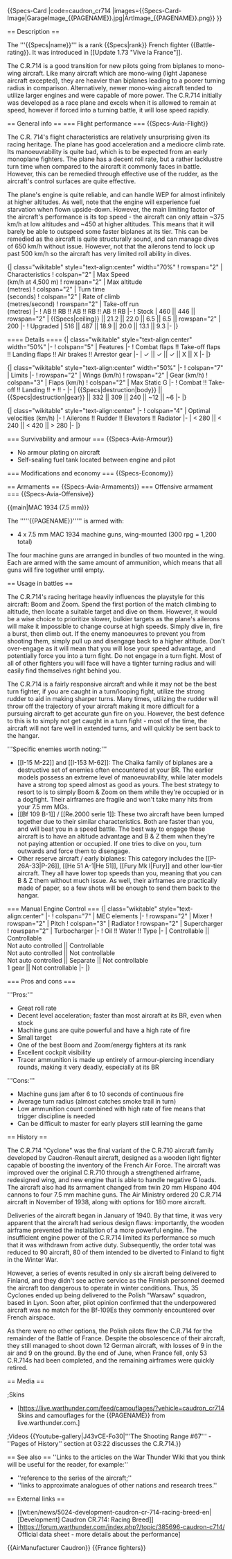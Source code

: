 {{Specs-Card
|code=caudron_cr714
|images={{Specs-Card-Image|GarageImage_{{PAGENAME}}.jpg|ArtImage_{{PAGENAME}}.png}}
}}

== Description ==
<!-- ''In the description, the first part should be about the history of and the creation and combat usage of the aircraft, as well as its key features. In the second part, tell the reader about the aircraft in the game. Insert a screenshot of the vehicle, so that if the novice player does not remember the vehicle by name, he will immediately understand what kind of vehicle the article is talking about.'' -->
The '''{{Specs|name}}''' is a rank {{Specs|rank}} French fighter {{Battle-rating}}. It was introduced in [[Update 1.73 "Vive la France"]].

The C.R.714 is a good transition for new pilots going from biplanes to mono-wing aircraft.  Like many aircraft which are mono-wing (light Japanese aircraft excepted), they are heavier than biplanes leading to a poorer turning radius in comparison.  Alternatively, newer mono-wing aircraft tended to utilize larger engines and were capable of more power.  The C.R.714 initially was developed as a race plane and excels when it is allowed to remain at speed, however if forced into a turning battle, it will lose speed rapidly.

== General info ==
=== Flight performance ===
{{Specs-Avia-Flight}}
<!-- ''Describe how the aircraft behaves in the air. Speed, manoeuvrability, acceleration and allowable loads - these are the most important characteristics of the vehicle.'' -->
The C.R. 714's flight characteristics are relatively unsurprising given its racing heritage. The plane has good acceleration and a mediocre climb rate. Its manoeuvrability is quite bad, which is to be expected from an early monoplane fighters. The plane has a decent roll rate, but a rather lacklustre turn time when compared to the aircraft it commonly faces in battle. However, this can be remedied through effective use of the rudder, as the aircraft's control surfaces are quite effective.

The plane's engine is quite reliable, and can handle WEP for almost infinitely at higher altitudes. As well, note that the engine will experience fuel starvation when flown upside-down. However, the main limiting factor of the aircraft's performance is its top speed - the aircraft can only attain ~375 km/h at low altitudes and ~450 at higher altitudes. This means that it will barely be able to outspeed some faster biplanes at its tier. This can be remedied as the aircraft is quite structurally sound, and can manage dives of 650 km/h without issue. However, not that the ailerons tend to lock up past 500 km/h so the aircraft has very limited roll ability in dives.

{| class="wikitable" style="text-align:center" width="70%"
! rowspan="2" | Characteristics
! colspan="2" | Max Speed<br>(km/h at 4,500 m)
! rowspan="2" | Max altitude<br>(metres)
! colspan="2" | Turn time<br>(seconds)
! colspan="2" | Rate of climb<br>(metres/second)
! rowspan="2" | Take-off run<br>(metres)
|-
! AB !! RB !! AB !! RB !! AB !! RB
|-
! Stock
| 460 || 446 || rowspan="2" | {{Specs|ceiling}} || 21.2 || 22.0 || 6.5 || 6.5 || rowspan="2" | 200
|-
! Upgraded
| 516 || 487 || 18.9 || 20.0 || 13.1 || 9.3
|-
|}

==== Details ====
{| class="wikitable" style="text-align:center" width="50%"
|-
! colspan="5" | Features
|-
! Combat flaps !! Take-off flaps !! Landing flaps !! Air brakes !! Arrestor gear
|-
| ✓ || ✓ || ✓ || X || X     <!-- ✓ -->
|-
|}

{| class="wikitable" style="text-align:center" width="50%"
|-
! colspan="7" | Limits
|-
! rowspan="2" | Wings (km/h)
! rowspan="2" | Gear (km/h)
! colspan="3" | Flaps (km/h)
! colspan="2" | Max Static G
|-
! Combat !! Take-off !! Landing !! + !! -
|-
| {{Specs|destruction|body}} || {{Specs|destruction|gear}} || 332 || 309 || 240 || ~12 || ~6
|-
|}

{| class="wikitable" style="text-align:center"
|-
! colspan="4" | Optimal velocities (km/h)
|-
! Ailerons !! Rudder !! Elevators !! Radiator
|-
| < 280 || < 240 || < 420 || > 280
|-
|}

=== Survivability and armour ===
{{Specs-Avia-Armour}}
<!-- ''Examine the survivability of the aircraft. Note how vulnerable the structure is and how secure the pilot is, whether the fuel tanks are armoured, etc. Describe the armour, if there is any, and also mention the vulnerability of other critical aircraft systems.'' -->

* No armour plating on aircraft
* Self-sealing fuel tank located between engine and pilot

=== Modifications and economy ===
{{Specs-Economy}}

== Armaments ==
{{Specs-Avia-Armaments}}
=== Offensive armament ===
{{Specs-Avia-Offensive}}
<!-- ''Describe the offensive armament of the aircraft, if any. Describe how effective the cannons and machine guns are in a battle, and also what belts or drums are better to use. If there is no offensive weaponry, delete this subsection.'' -->
{{main|MAC 1934 (7.5 mm)}}

The '''''{{PAGENAME}}''''' is armed with:

* 4 x 7.5 mm MAC 1934 machine guns, wing-mounted (300 rpg = 1,200 total)

The four machine guns are arranged in bundles of two mounted in the wing. Each are armed with the same amount of ammunition, which means that all guns will fire together until empty.

== Usage in battles ==
<!-- ''Describe the tactics of playing in the aircraft, the features of using aircraft in a team and advice on tactics. Refrain from creating a "guide" - do not impose a single point of view, but instead, give the reader food for thought. Examine the most dangerous enemies and give recommendations on fighting them. If necessary, note the specifics of the game in different modes (AB, RB, SB).'' -->
The C.R.714's racing heritage heavily influences the playstyle for this aircraft: Boom and Zoom. Spend the first portion of the match climbing to altitude, then locate a suitable target and dive on them. However, it would be a wise choice to prioritize slower, bulkier targets as the plane's ailerons will make it impossible to change course at high speeds. Simply dive in, fire a burst, then climb out. If the enemy manoeuvres to prevent you from shooting them, simply pull up and disengage back to a higher altitude. Don't over-engage as it will mean that you will lose your speed advantage, and potentially force you into a turn fight. Do not engage in a turn fight. Most of all of other fighters you will face will have a tighter turning radius and will easily find themselves right behind you.

The C.R.714 is a fairly responsive aircraft and while it may not be the best turn fighter, if you are caught in a turn/looping fight, utilize the strong rudder to aid in making sharper turns.  Many times, utilizing the rudder will throw off the trajectory of your aircraft making it more difficult for a pursuing aircraft to get accurate gun fire on you. However, the best defence to this is to simply not get caught in a turn fight - most of the time, the aircraft will not fare well in extended turns, and will quickly be sent back to the hangar.

'''Specific enemies worth noting:'''

* [[I-15 M-22]] and [[I-153 M-62]]: The Chaika family of biplanes are a destructive set of enemies often encountered at your BR. The earlier models possess an extreme level of manoeuvrability, while later models have a strong top speed almost as good as yours. The best strategy to resort to is to simply Boom & Zoom on them while they're occupied or in a dogfight. Their airframes are fragile and won't take many hits from your 7.5 mm MGs.
* [[Bf 109 B-1]] / [[Re.2000 serie 1]]: These two aircraft have been lumped together due to their similar characteristics. Both are faster than you, and will beat you in a speed battle. The best way to engage these aircraft is to have an altitude advantage and B & Z them when they're not paying attention or occupied. If one tries to dive on you, turn outwards and force them to disengage.
* Other reserve aircraft / early biplanes: This category includes the [[P-26A-33|P-26]], [[He 51 A-1|He 51]], [[Fury Mk I|Fury]] and other low-tier aircraft. They all have lower top speeds than you, meaning that you can B & Z them without much issue. As well, their airframes are practically made of paper, so a few shots will be enough to send them back to the hangar.

=== Manual Engine Control ===
{| class="wikitable" style="text-align:center"
|-
! colspan="7" | MEC elements
|-
! rowspan="2" | Mixer
! rowspan="2" | Pitch
! colspan="3" | Radiator
! rowspan="2" | Supercharger
! rowspan="2" | Turbocharger
|-
! Oil !! Water !! Type
|-
| Controllable || Controllable<br>Not auto controlled || Controllable<br>Not auto controlled || Not controllable<br>Not auto controlled || Separate || Not controllable<br>1 gear || Not controllable
|-
|}

=== Pros and cons ===
<!-- ''Summarise and briefly evaluate the vehicle in terms of its characteristics and combat effectiveness. Mark its pros and cons in the bulleted list. Try not to use more than 6 points for each of the characteristics. Avoid using categorical definitions such as "bad", "good" and the like - use substitutions with softer forms such as "inadequate" and "effective".'' -->

'''Pros:'''

* Great roll rate
* Decent level acceleration; faster than most aircraft at its BR, even when stock
* Machine guns are quite powerful and have a high rate of fire
* Small target
* One of the best Boom and Zoom/energy fighters at its rank
* Excellent cockpit visibility
* Tracer ammunition is made up entirely of armour-piercing incendiary rounds, making it very deadly, especially at its BR

'''Cons:'''

* Machine guns jam after 6 to 10 seconds of continuous fire
* Average turn radius (almost catches smoke trail in turn)
* Low ammunition count combined with high rate of fire means that trigger discipline is needed
* Can be difficult to master for early players still learning the game

== History ==
<!-- ''Describe the history of the creation and combat usage of the aircraft in more detail than in the introduction. If the historical reference turns out to be too long, take it to a separate article, taking a link to the article about the vehicle and adding a block "/History" (example: <nowiki>https://wiki.warthunder.com/(Vehicle-name)/History</nowiki>) and add a link to it here using the <code>main</code> template. Be sure to reference text and sources by using <code><nowiki><ref></ref></nowiki></code>, as well as adding them at the end of the article with <code><nowiki><references /></nowiki></code>. This section may also include the vehicle's dev blog entry (if applicable) and the in-game encyclopedia description (under <code><nowiki>=== In-game description ===</nowiki></code>, also if applicable).'' -->
The C.R.714 "Cyclone" was the final variant of the C.R.710 aircraft family developed by Caudron-Renault aircraft, designed as a wooden light fighter capable of boosting the inventory of the French Air Force. The aircraft was improved over the original C.R.710 through a strengthened airframe, redesigned wing, and new engine that is able to handle negative G loads. The aircraft also had its armament changed from twin 20 mm Hispano 404 cannons to four 7.5 mm machine guns. The Air Ministry ordered 20 C.R.714 aircraft in November of 1938, along with options for 180 more aircraft.

Deliveries of the aircraft began in January of 1940. By that time, it was very apparent that the aircraft had serious design flaws: importantly, the wooden airframe prevented the installation of a more powerful engine. The insufficient engine power of the C.R.714 limited its performance so much that it was withdrawn from active duty. Subsequently, the order total was reduced to 90 aircraft, 80 of them intended to be diverted to Finland to fight in the Winter War.

However, a series of events resulted in only six aircraft being delivered to Finland, and they didn't see active service as the Finnish personnel deemed the aircraft too dangerous to operate in winter conditions. Thus, 35 Cyclones ended up being delivered to the Polish "Warsaw" squadron, based in Lyon. Soon after, pilot opinion confirmed that the underpowered aircraft was no match for the Bf-109Es they commonly encountered over French airspace.

As there were no other options, the Polish pilots flew the C.R.714 for the remainder of the Battle of France. Despite the obsolescence of their aircraft, they still managed to shoot down 12 German aircraft, with losses of 9 in the air and 9 on the ground. By the end of June, when France fell, only 53 C.R.714s had been completed, and the remaining airframes were quickly retired.

== Media ==
<!-- ''Excellent additions to the article would be video guides, screenshots from the game, and photos.'' -->

;Skins

* [https://live.warthunder.com/feed/camouflages/?vehicle=caudron_cr714 Skins and camouflages for the {{PAGENAME}} from live.warthunder.com.]

;Videos
{{Youtube-gallery|J43vCE-Fo30|'''The Shooting Range #67''' - ''Pages of History'' section at 03:22 discusses the C.R.714.}}

== See also ==
''Links to the articles on the War Thunder Wiki that you think will be useful for the reader, for example:''

* ''reference to the series of the aircraft;''
* ''links to approximate analogues of other nations and research trees.''

== External links ==
<!-- ''Paste links to sources and external resources, such as:''
* ''topic on the official game forum;''
* ''other literature.'' -->

* [[wt:en/news/5024-development-caudron-cr-714-racing-breed-en|[Development] Caudron CR.714: Racing Breed]]
* [https://forum.warthunder.com/index.php?/topic/385696-caudron-c714/ Official data sheet - more details about the performance]

{{AirManufacturer Caudron}}
{{France fighters}}